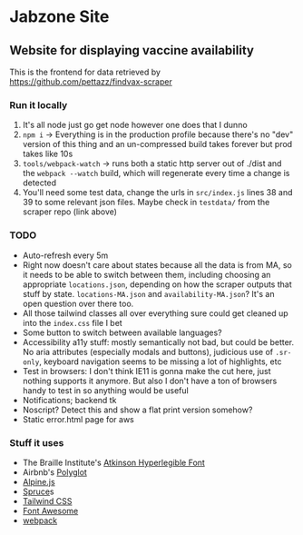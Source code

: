 # Jabzone Site

## Website for displaying vaccine availability

This is the frontend for data retrieved by https://github.com/pettazz/findvax-scraper

### Run it locally

1. It's all node just go get node however one does that I dunno
2. `npm i` -> Everything is in the production profile because there's no "dev" version of this thing and an un-compressed build takes forever but prod takes like 10s
3. `tools/webpack-watch` -> runs both a static http server out of ./dist and the `webpack --watch` build, which will regenerate every time a change is detected
4. You'll need some test data, change the urls in `src/index.js` lines 38 and 39 to some relevant json files. Maybe check in `testdata/` from the scraper repo (link above)

### TODO

- Auto-refresh every 5m
- Right now doesn't care about states because all the data is from MA, so it needs to be able to switch between them, including choosing an appropriate `locations.json`, depending on how the scraper outputs that stuff by state. `locations-MA.json` and `availability-MA.json`? It's an open question over there too.
- All those tailwind classes all over everything sure could get cleaned up into the `index.css` file I bet
- Some button to switch between available languages?
- Accessibility a11y stuff: mostly semantically not bad, but could be better. No aria attributes (especially modals and buttons), judicious use of `.sr-only`, keyboard navigation seems to be missing a lot of highlights, etc
- Test in browsers: I don't think IE11 is gonna make the cut here, just nothing supports it anymore. But also I don't have a ton of browsers handy to test in so anything would be useful
- Notifications; backend tk
- Noscript? Detect this and show a flat print version somehow?
- Static error.html page for aws

### Stuff it uses

- The Braille Institute's [Atkinson Hyperlegible Font](https://brailleinstitute.org/freefont)
- Airbnb's [Polyglot](https://github.com/airbnb/polyglot.js)
- [Alpine.js](https://github.com/alpinejs/alpine)
- [Spruce](https://github.com/ryangjchandler/spruce)s
- [Tailwind CSS](https://tailwindcss.com)
- [Font Awesome](https://fontawesome.com)
- [webpack](https://webpack.js.org)